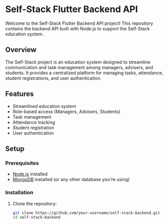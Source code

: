 # Self-Stack Flutter Backend API

Welcome to the Self-Stack Flutter Backend API project! This repository contains the backend API built with Node.js to support the Self-Stack education system.

## Overview

The Self-Stack project is an education system designed to streamline communication and task management among managers, advisers, and students. It provides a centralized platform for managing tasks, attendance, student registrations, and user authentication.



## Features

- Streamlined education system
- Role-based access (Managers, Advisers, Students)
- Task management
- Attendance tracking
- Student registration
- User authentication

## Setup

### Prerequisites

- [Node.js](https://nodejs.org/) installed
- [MongoDB](https://www.mongodb.com/) installed (or any other database you're using)

### Installation

1. Clone the repository:

   ```bash
   git clone https://github.com/your-username/self-stack-backend.git
   cd self-stack-backend
